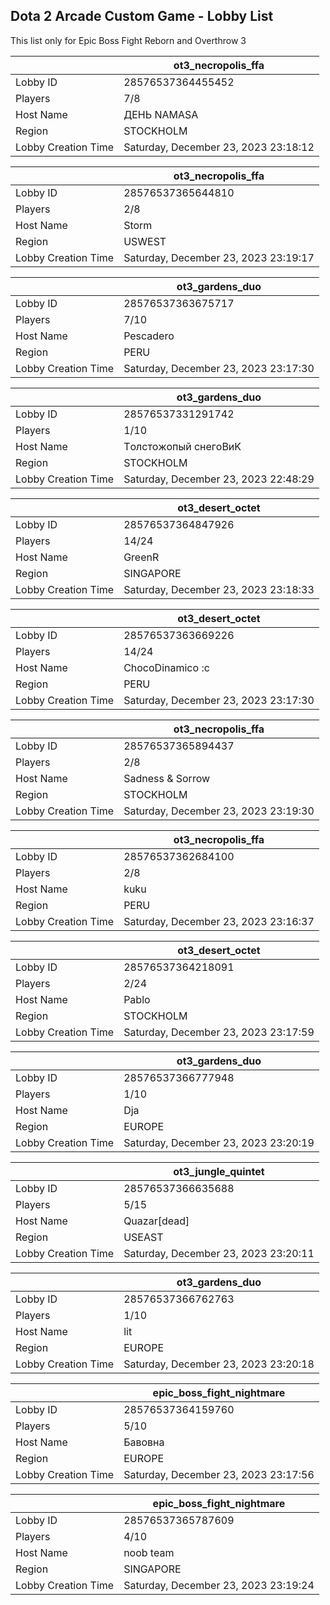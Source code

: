 ## Dota 2 Arcade Custom Game - Lobby List

This list only for Epic Boss Fight Reborn and Overthrow 3

|  | ot3_necropolis_ffa |
| ------ | ------ |
| Lobby ID | 28576537364455452 |
| Players | 7/8 |
| Host Name | ДЕНЬ NAMASA |
| Region | STOCKHOLM |
| Lobby Creation Time | Saturday, December 23, 2023 23:18:12 |


|  | ot3_necropolis_ffa |
| ------ | ------ |
| Lobby ID | 28576537365644810 |
| Players | 2/8 |
| Host Name | Storm |
| Region | USWEST |
| Lobby Creation Time | Saturday, December 23, 2023 23:19:17 |


|  | ot3_gardens_duo |
| ------ | ------ |
| Lobby ID | 28576537363675717 |
| Players | 7/10 |
| Host Name | Pescadero |
| Region | PERU |
| Lobby Creation Time | Saturday, December 23, 2023 23:17:30 |


|  | ot3_gardens_duo |
| ------ | ------ |
| Lobby ID | 28576537331291742 |
| Players | 1/10 |
| Host Name | Тoлcтoжoпый cнeгoBиK |
| Region | STOCKHOLM |
| Lobby Creation Time | Saturday, December 23, 2023 22:48:29 |


|  | ot3_desert_octet |
| ------ | ------ |
| Lobby ID | 28576537364847926 |
| Players | 14/24 |
| Host Name | GreenR |
| Region | SINGAPORE |
| Lobby Creation Time | Saturday, December 23, 2023 23:18:33 |


|  | ot3_desert_octet |
| ------ | ------ |
| Lobby ID | 28576537363669226 |
| Players | 14/24 |
| Host Name | ChocoDinamico :c |
| Region | PERU |
| Lobby Creation Time | Saturday, December 23, 2023 23:17:30 |


|  | ot3_necropolis_ffa |
| ------ | ------ |
| Lobby ID | 28576537365894437 |
| Players | 2/8 |
| Host Name | Sadness & Sorrow |
| Region | STOCKHOLM |
| Lobby Creation Time | Saturday, December 23, 2023 23:19:30 |


|  | ot3_necropolis_ffa |
| ------ | ------ |
| Lobby ID | 28576537362684100 |
| Players | 2/8 |
| Host Name | kuku |
| Region | PERU |
| Lobby Creation Time | Saturday, December 23, 2023 23:16:37 |


|  | ot3_desert_octet |
| ------ | ------ |
| Lobby ID | 28576537364218091 |
| Players | 2/24 |
| Host Name | Pablo |
| Region | STOCKHOLM |
| Lobby Creation Time | Saturday, December 23, 2023 23:17:59 |


|  | ot3_gardens_duo |
| ------ | ------ |
| Lobby ID | 28576537366777948 |
| Players | 1/10 |
| Host Name | Dja |
| Region | EUROPE |
| Lobby Creation Time | Saturday, December 23, 2023 23:20:19 |


|  | ot3_jungle_quintet |
| ------ | ------ |
| Lobby ID | 28576537366635688 |
| Players | 5/15 |
| Host Name | Quazar[dead] |
| Region | USEAST |
| Lobby Creation Time | Saturday, December 23, 2023 23:20:11 |


|  | ot3_gardens_duo |
| ------ | ------ |
| Lobby ID | 28576537366762763 |
| Players | 1/10 |
| Host Name | lit |
| Region | EUROPE |
| Lobby Creation Time | Saturday, December 23, 2023 23:20:18 |


|  | epic_boss_fight_nightmare |
| ------ | ------ |
| Lobby ID | 28576537364159760 |
| Players | 5/10 |
| Host Name | Бавовна |
| Region | EUROPE |
| Lobby Creation Time | Saturday, December 23, 2023 23:17:56 |


|  | epic_boss_fight_nightmare |
| ------ | ------ |
| Lobby ID | 28576537365787609 |
| Players | 4/10 |
| Host Name | noob team |
| Region | SINGAPORE |
| Lobby Creation Time | Saturday, December 23, 2023 23:19:24 |


